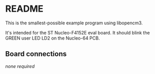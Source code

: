 # README

This is the smallest-possible example program using libopencm3.

It's intended for the ST Nucleo-F4152E eval board. It should blink
the GREEN user LED LD2 on the Nucleo-64 PCB.

## Board connections

*none required*
